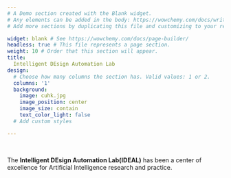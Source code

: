```yaml
---
# A Demo section created with the Blank widget.
# Any elements can be added in the body: https://wowchemy.com/docs/writing-markdown-latex/
# Add more sections by duplicating this file and customizing to your requirements.

widget: blank # See https://wowchemy.com/docs/page-builder/
headless: true # This file represents a page section.
weight: 10 # Order that this section will appear.
title:
  Intelligent DEsign Automation Lab
design:
  # Choose how many columns the section has. Valid values: 1 or 2.
  columns: '1'
  background:
    image: cuhk.jpg
    image_position: center
    image_size: contain
    text_color_light: false
  # Add custom styles

---
```


<br>

The **Intelligent DEsign Automation Lab(IDEAL)** has been a center of excellence for Artificial Intelligence research and practice.
